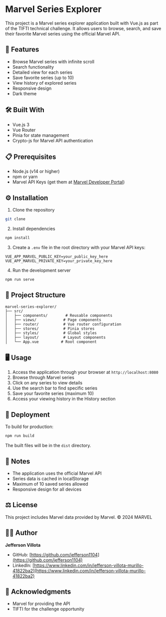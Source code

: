 # Marvel Series Explorer

This project is a Marvel series explorer application built with Vue.js as part of the TIFTI technical challenge. It allows users to browse, search, and save their favorite Marvel series using the official Marvel API.

## 🚀 Features

- Browse Marvel series with infinite scroll
- Search functionality
- Detailed view for each series
- Save favorite series (up to 10)
- View history of explored series
- Responsive design
- Dark theme

## 🛠️ Built With

- Vue.js 3
- Vue Router
- Pinia for state management
- Crypto-js for Marvel API authentication

## 📋 Prerequisites

- Node.js (v14 or higher)
- npm or yarn
- Marvel API Keys (get them at [Marvel Developer Portal](https://developer.marvel.com/))

## ⚙️ Installation

1. Clone the repository
```bash
git clone 
```

2. Install dependencies
```bash
npm install
```

3. Create a `.env` file in the root directory with your Marvel API keys:
```env
VUE_APP_MARVEL_PUBLIC_KEY=your_public_key_here
VUE_APP_MARVEL_PRIVATE_KEY=your_private_key_here
```

4. Run the development server
```bash
npm run serve
```

## 🔧 Project Structure

```
marvel-series-explorer/
├── src/
│   ├── components/        # Reusable components
│   ├── views/            # Page components
│   ├── router/           # Vue router configuration
│   ├── stores/           # Pinia stores
│   ├── styles/           # Global styles
│   ├── layout/           # Layout components
│   └── App.vue          # Root component
```

## 🖥️ Usage

1. Access the application through your browser at `http://localhost:8080`
2. Browse through Marvel series
3. Click on any series to view details
4. Use the search bar to find specific series
5. Save your favorite series (maximum 10)
6. Access your viewing history in the History section

## 🚀 Deployment

To build for production:
```bash
npm run build
```

The built files will be in the `dist` directory.

## 📝 Notes

- The application uses the official Marvel API
- Series data is cached in localStorage
- Maximum of 10 saved series allowed
- Responsive design for all devices

## ⚖️ License

This project includes Marvel data provided by Marvel. © 2024 MARVEL

## 👨‍💻 Author

**Jefferson Villota**
- GitHub: [https://github.com/jefferson1104](https://github.com/jefferson1104)
- LinkedIn: [https://www.linkedin.com/in/jefferson-villota-murillo-41822ba2](https://www.linkedin.com/in/jefferson-villota-murillo-41822ba2)

## 🌟 Acknowledgments

- Marvel for providing the API
- TIFTI for the challenge opportunity